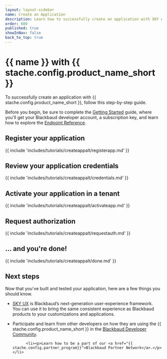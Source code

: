 ```yaml
---
layout: layout-sidebar
name: Create an Application
description: Learn how to successfully create an application with SKY API.
order: 600
published: true     
showInNav: false
back_to_top: true
---
```

<h1> {{ name }} with {{ stache.config.product_name_short }}</h1>

<p>To successfully create an application with {{ stache.config.product_name_short }}, follow this step-by-step guide.</p>
<p>Before you begin, be sure to complete the <a href="{{ stache.config.guide_getting_started }}">Getting Started</a> guide, where you'll get your  Blackbaud developer account, a subscription key, and learn how to explore the <a href="{{ stache.config.portal_endpoints }}" target="_blank">Endpoint Reference</a>.</p>


<h2>Register your application</h2>
{{ include 'includes/tutorials/createappalt/registerapp.md' }}

<h2>Review your application credentials</h2>
{{ include 'includes/tutorials/createappalt/credentials.md' }}

<h2>Activate your application in a tenant</h2>
{{ include 'includes/tutorials/createappalt/activateapp.md' }}

 <h2>Request authorization</h2>
{{ include 'includes/tutorials/createappalt/requestauth.md' }}

 <h2>... and you're done!</h2>
{{ include 'includes/tutorials/createappalt/done.md' }}

<h2>Next steps</h2>
<p>Now that you've built and tested your application, here are a few things you should know.</p>
<ul>
<li><p><a href="{{ stache.config.skyux }}">SKY UX</a> is Blackbaud’s next-generation user-experience framework. You can use it to bring the same consistent experience as Blackbaud products to your customizations and applications.</p></li>
 
<li><p>Participate and learn from other developers on how they are using the {{ stache.config.product_name_short }} in the <a href="{{ stache.config.support_community }}" >Blackbaud Developer Community</a>.</p></li>
          
          <li><p>Learn how to be a part of our <a href="{{ stache.config.partner_program}}">Blackbaud Partner Network</a>.</p></li>
</ul>
